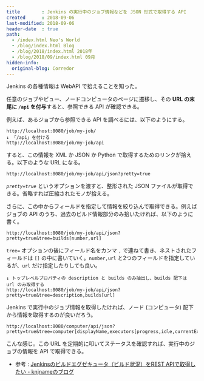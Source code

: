 ```yaml
---
title        : Jenkins の実行中のジョブ情報などを JSON 形式で取得する API
created      : 2018-09-06
last-modified: 2018-09-06
header-date  : true
path:
  - /index.html Neo's World
  - /blog/index.html Blog
  - /blog/2018/index.html 2018年
  - /blog/2018/09/index.html 09月
hidden-info:
  original-blog: Corredor
---
```


Jenkins の各種情報は WebAPI で拾えることを知った。

任意のジョブやビュー、ノードコンピュータのページに遷移し、その **URL の末尾に `/api` を付与**すると、参照できる API が確認できる。

例えば、あるジョブから参照できる API を調べるには、以下のようにする。

```
http://localhost:8080/job/my-job/
↓ 「/api」を付ける
http://localhost:8080/job/my-job/api
```

すると、この情報を XML か JSON か Python で取得するためのリンクが拾える。以下のような URL になる。

```
http://localhost:8080/job/my-job/api/json?pretty=true
```

*`pretty=true`* というオプションを渡すと、整形された JSON ファイルが取得できる。省略すれば圧縮されたモノが拾える。

さらに、この中からフィールドを指定して情報を絞り込んで取得できる。例えばジョブの API のうち、過去のビルド情報部分のみ拾いたければ、以下のように書く。

```
http://localhost:8080/job/my-job/api/json?pretty=true&tree=builds[number,url]
```

`tree=` オプションの後にフィールド名をカンマ `,` で連ねて書き、ネストされたフィールドは `[]` の中に書いていく。`number,url` と2つのフィールドを指定しているが、`url` だけ指定したりしても良い。

```
↓ トップレベルプロパティの description と builds のみ抽出し、builds 配下は url のみ取得する
http://localhost:8080/job/my-job/api/json?pretty=true&tree=description,builds[url]
```

Jenkins で実行中のジョブ情報を取得したければ、ノード (コンピュータ) 配下から情報を取得するのが良いだろう。

```
http://localhost:8080/computer/api/json?pretty=true&tree=computer[displayName,executors[progress,idle,currentExecutable[fullDisplayName,url]]]
```

こんな感じ。この URL を定期的に叩いてステータスを確認すれば、実行中のジョブの情報を API で取得できる。

- 参考 : [Jenkinsのビルドエグゼキュータ（ビルド状況）をREST APIで取得したい - knjnameのブログ](https://knjname.hateblo.jp/entry/2014/11/12/220104)
